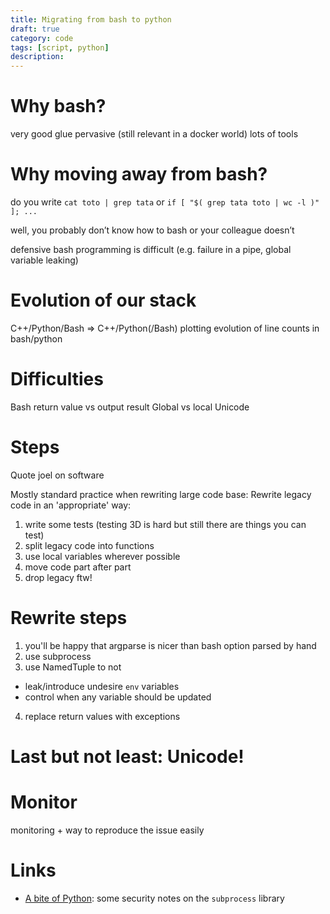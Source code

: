 ```yaml
---
title: Migrating from bash to python
draft: true
category: code
tags: [script, python]
description: 
---
```


# Why bash?

very good glue
pervasive (still relevant in a docker world)
lots of tools

# Why moving away from bash?

do you write `cat toto | grep tata`
or `if [ "$( grep tata toto | wc -l )" ]; ...`

well, you probably don’t know how to bash or your colleague doesn’t

defensive bash programming is difficult (e.g. failure in a pipe, global variable leaking)


# Evolution of our stack

C++/Python/Bash => C++/Python(/Bash)
plotting evolution of line counts in bash/python


# Difficulties

Bash return value vs output result
Global vs local
Unicode

# Steps

Quote joel on software

Mostly standard practice when rewriting large code base:
Rewrite legacy code in an 'appropriate' way:

1. write some tests (testing 3D is hard but still there are things you can test)
2. split legacy code into functions
3. use local variables wherever possible
4. move code part after part 
5. drop legacy ftw!

# Rewrite steps

1. you'll be happy that argparse is nicer than bash option parsed by hand
2. use subprocess
3. use NamedTuple to not
* leak/introduce undesire  `env` variables
* control when any variable should be updated
4. replace return values with exceptions


# Last but not least: Unicode!


# Monitor

monitoring + way to reproduce the issue easily

# Links

* [A bite of Python](https://access.redhat.com/blogs/766093/posts/2592591): some security notes on the `subprocess` library
